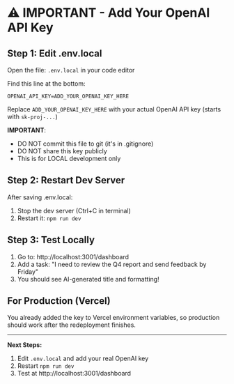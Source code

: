 # ⚠️ IMPORTANT - Add Your OpenAI API Key

## Step 1: Edit .env.local

Open the file: `.env.local` in your code editor

Find this line at the bottom:
```
OPENAI_API_KEY=ADD_YOUR_OPENAI_KEY_HERE
```

Replace `ADD_YOUR_OPENAI_KEY_HERE` with your actual OpenAI API key (starts with `sk-proj-...`)

**IMPORTANT**: 
- DO NOT commit this file to git (it's in .gitignore)
- DO NOT share this key publicly
- This is for LOCAL development only

## Step 2: Restart Dev Server

After saving .env.local:
1. Stop the dev server (Ctrl+C in terminal)
2. Restart it: `npm run dev`

## Step 3: Test Locally

1. Go to: http://localhost:3001/dashboard
2. Add a task: "I need to review the Q4 report and send feedback by Friday"
3. You should see AI-generated title and formatting!

## For Production (Vercel)

You already added the key to Vercel environment variables, so production should work after the redeployment finishes.

---

**Next Steps:**
1. Edit `.env.local` and add your real OpenAI key
2. Restart `npm run dev`
3. Test at http://localhost:3001/dashboard


